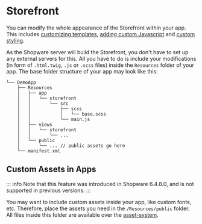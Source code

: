 # Storefront

You can modify the whole appearance of the Storefront within your app. This includes [customizing templates](../../plugins/storefront/customize-templates.md), [adding custom Javascript](../../plugins/storefront/add-custom-javascript.md) and [custom styling](../../plugins/storefront/add-custom-styling.md).

As the Shopware server will build the Storefront, you don't have to set up any external servers for this. All you have to do is include your modifications \(in form of `.html.twig`, `.js` or `.scss` files\) inside the `Resources` folder of your app. The base folder structure of your app may look like this:

```text
└── DemoApp
    ├── Resources
    │   ├── app
    │   │   └── storefront
    │   │       └── src
    │   │           ├── scss
    │   │           │   └── base.scss
    │   │           └── main.js
    │   ├── views
    │   │   └── storefront
    │   │       └── ...
    │   └── public
    │       └── ... // public assets go here
    └── manifest.xml
```

## Custom Assets in Apps

::: info
Note that this feature was introduced in Shopware 6.4.8.0, and is not supported in previous versions.
:::

You may want to include custom assets inside your app, like custom fonts, etc.
Therefore, place the assets you need in the `/Resources/public` folder. All files inside this folder are available over the [asset-system](../../plugins/storefront/add-custom-assets.md#adding-custom-assets-to-your-plugin).
